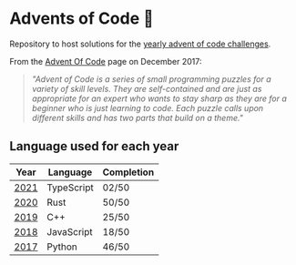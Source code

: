 # Advents of Code 🎄

Repository to host solutions for the [yearly advent of code challenges](https://adventofcode.com/events).

From the [Advent Of Code](https://adventofcode.com/about) page on December 2017:

> *"Advent of Code is a series of small programming puzzles for a variety of skill levels. They are self-contained and are just as appropriate for an expert who wants to stay sharp as they are for a beginner who is just learning to code. Each puzzle calls upon different skills and has two parts that build on a theme."*

## Language used for each year

| Year                                  | Language   | Completion |
| ------------------------------------- | ---------- | ---------- |
| [2021](https://adventofcode.com/2021) | TypeScript | 02/50      |
| [2020](https://adventofcode.com/2020) | Rust       | 50/50      |
| [2019](https://adventofcode.com/2019) | C++        | 25/50      |
| [2018](https://adventofcode.com/2018) | JavaScript | 18/50      |
| [2017](https://adventofcode.com/2017) | Python     | 46/50      |
